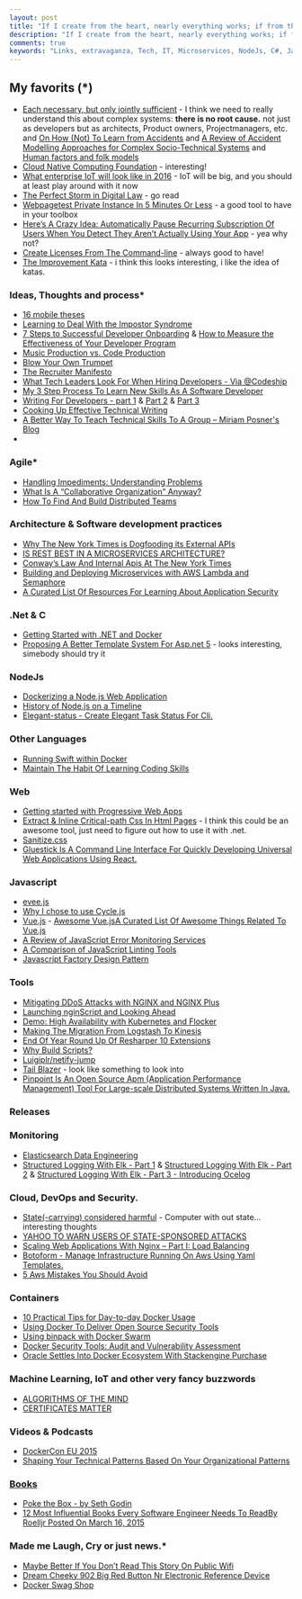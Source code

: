 ```yaml
---
layout: post
title: "If I create from the heart, nearly everything works; if from the head, almost nothing."
description: "If I create from the heart, nearly everything works; if from the head, almost nothing."
comments: true
keywords: "Links, extravaganza, Tech, IT, Microservices, NodeJs, C#, Javascript, Solution architecture"
---
```

##   My favorits (*) ##
  * [Each necessary, but only jointly sufficient](http://www.kitchensoap.com/2012/02/10/each-necessary-but-only-jointly-sufficient/?platform=hootsuite) - I think we need to really understand this about complex systems: **there is no root cause.** not just as developers but as architects, Product owners, Projectmanagers, etc. and [On How (Not) To Learn from
Accidents](http://www.uis.no/getfile.php/Konferanser/Presentasjoner/Ulykkesgransking%202010/EH_AcciLearn_short.pdf) and [A Review of Accident Modelling Approaches
for Complex Socio-Technical Systems](http://crpit.com/confpapers/CRPITV86Qureshi.pdf) and [Human factors and folk models](http://sidneydekker.com/wp-content/uploads/2013/01/Folk-Models.pdf?platform=hootsuite)
  *  [Cloud Native Computing Foundation](https://cncf.io/) - interesting!
  *  [What enterprise IoT will look like in 2016](http://www.cio.com/article/3017403/internet-of-things/welcome-to-the-enterprise-of-things-an-analysis-of-enterprise-iot-in-2016.html#tk.rss_itstrategy) - IoT will be big, and you should at least play around with it now
  *  [The Perfect Storm in Digital Law](http://alistapart.com/article/the-perfect-storm-in-digital-law) - go read
  *  [Webpagetest Private Instance In 5 Minutes Or Less](http://jrvis.com/blog/wpt-private-instance-5-or-less/) - a good tool to have in your toolbox
  *  [Here’s A Crazy Idea: Automatically Pause Recurring Subscription Of Users When You Detect They Aren’t Actually Using Your App](https://levels.io/subscriptions/) - yea why not?
  *  [Create Licenses From The Command-line](https://nishanths.github.io/license/) - always good to have!
  *  [The Improvement Kata](http://www-personal.umich.edu/~mrother/The_Improvement_Kata.html) - i think this looks interesting, i like the idea of katas.

###  Ideas, Thoughts and process* ###
  * [16 mobile theses](http://ben-evans.com/benedictevans/2015/12/15/16-mobile-theses)
  * [Learning to Deal With the Impostor Syndrome](http://mobile.nytimes.com/2015/10/26/your-money/learning-to-deal-with-the-impostor-syndrome.html)
  * [7 Steps to Successful Developer Onboarding](http://www.programmableweb.com/news/7-steps-to-successful-developer-onboarding/analysis/2015/12/21) & [How to Measure the Effectiveness of Your Developer Program](http://www.programmableweb.com/news/how-to-measure-effectiveness-your-developer-program/analysis/2015/12/21)
  * [Music Production vs. Code Production](http://osherove.com/blog/2015/12/21/music-production-vs-code-production.html)
  * [Blow Your Own Trumpet](https://24ways.org/2015/blow-your-own-trumpet/)
  * [The Recruiter Manifesto](https://dzone.com/articles/the-recruiter-manifesto)
  * [What Tech Leaders Look For When Hiring Developers - Via @Codeship](http://blog.codeship.com/what-to-look-for-when-hiring-developers/)
  * [My 3 Step Process To Learn New Skills As A Software Developer](https://dzone.com/articles/my-3-steps-process-to-learn-new-skills-as-a-softwa)
  * [Writing For Developers - part 1](http://radek.io/2015/12/10/writing-for-programmers-1/) & [Part 2](http://radek.io/2015/12/17/writing-for-programmers-2/) & [Part 3](http://radek.io/2015/12/24/writing-for-developers-3/)
  * [Cooking Up Effective Technical Writing](https://24ways.org/2015/cooking-up-effective-technical-writing/)
  * [A Better Way To Teach Technical Skills To A Group – Miriam Posner's Blog](http://miriamposner.com/blog/a-better-way-to-teach-technical-skills-to-a-group/)
  * 

### Agile* ###
 * [Handling Impediments: Understanding Problems](http://www.benlinders.com/2015/handling-impediments-understanding-problems/)
 * [What Is A “Collaborative Organization” Anyway?](https://dzone.com/articles/what-is-a-collaborative-organisation-anyway-mwds-i)
 * [How To Find And Build Distributed Teams](https://dzone.com/articles/how-to-find-build-distributed-teams) 

###  Architecture & Software development practices ###
  * [Why The New York Times is Dogfooding its External APIs](http://thenewstack.io/new-york-times-dogfooding-external-apis/)
  * [IS REST BEST IN A MICROSERVICES ARCHITECTURE?](http://capgemini.github.io/architecture/is-rest-best-microservices/)
  * [Conway’s Law And Internal Apis At The New York Times](http://thenewstack.io/conways-law-internal-apis-new-york-times/)
  * [Building and Deploying Microservices with AWS Lambda and Semaphore](https://semaphoreci.com/community/tutorials/building-and-deploying-microservices-with-aws-lambda-and-semaphore)
  * [A Curated List Of Resources For Learning About Application Security](https://github.com/paragonie/awesome-appsec)
 
###  **.Net & C** ###
  * [Getting Started with .NET and Docker](https://blogs.msdn.microsoft.com/mvpawardprogram/2015/12/15/getting-started-with-net-and-docker/)
  * [Proposing A Better Template System For Asp.net 5](http://www.khalidabuhakmeh.com/proposing-a-better-template-system-for-asp-net-5) - looks interesting, simebody should try it
 
###  NodeJs ###
  * [Dockerizing a Node.js Web Application](https://semaphoreci.com/community/tutorials/dockerizing-a-node-js-web-application)
  * [History of Node.js on a Timeline](https://blog.risingstack.com/history-of-node-js/)
  * [Elegant-status - Create Elegant Task Status For Cli.](https://github.com/inikulin/elegant-status)

###  Other Languages  ###
  * [Running Swift within Docker](https://developer.ibm.com/swift/2015/12/15/running-swift-within-docker/)
  * [Maintain The Habit Of Learning Coding Skills](https://dzone.com/articles/maintain-the-habit-of-learning-coding-skills)

###  Web ###
 * [Getting started with Progressive Web Apps](http://addyosmani.com/blog/getting-started-with-progressive-web-apps/)
 * [Extract & Inline Critical-path Css In Html Pages](https://github.com/addyosmani/critical) - I think this could be an awesome tool, just need to figure out how to use it with .net.
 * [Sanitize.css](https://github.com/10up/sanitize.css)
 * [Gluestick Is A Command Line Interface For Quickly Developing Universal Web Applications Using React.](https://github.com/TrueCar/gluestick)
  
###  Javascript  ###
  * [evee.js](https://github.com/eugene-eeo/evee.js/blob/master/README.md)
  * [Why I chose to use Cycle.js](https://medium.com/@_cmdv_/why-i-chose-to-use-cycle-js-9156173c2752#.8x98zhc5s)
  * [Vue.js](http://vuejs.org/) - [Awesome Vue.jsA Curated List Of Awesome Things Related To Vue.js](https://github.com/vuejs/awesome-vue)
  * [A Review of JavaScript Error Monitoring Services](http://developer.telerik.com/featured/review-javascript-error-monitoring-services/)
  * [A Comparison of JavaScript Linting Tools](http://www.sitepoint.com/comparison-javascript-linting-tools/)
  * [Javascript Factory Design Pattern](http://www.shieldui.com/blogs/javascript-factory-design-pattern)

###  Tools ###
  * [Mitigating DDoS Attacks with NGINX and NGINX Plus](https://www.nginx.com/blog/mitigating-ddos-attacks-with-nginx-and-nginx-plus/)
  * [Launching nginScript and Looking Ahead](https://www.nginx.com/blog/launching-nginscript-and-looking-ahead/)
  * [Demo: High Availability with Kubernetes and Flocker](https://clusterhq.com/2015/12/22/ha-demo-kubernetes-flocker/) 
  * [Making The Migration From Logstash To Kinesis](http://code.hootsuite.com/making-the-migration-from-logstash-to-kinesis/)
  * [End Of Year Round Up Of Resharper 10 Extensions](http://blog.jetbrains.com/dotnet/2015/12/22/end-of-year-round-up-of-resharper-10-extensions/)
  * [Why Build Scripts?](http://blogs.msdn.com/b/cdndevs/archive/2015/12/22/why-build-scripts.aspx)
  * [Luigiplr/netify-jump](https://github.com/luigiplr/netify-jump)
  * [Tail Blazer](https://github.com/RolandPheasant/TailBlazer) - look like something to look into
  * [Pinpoint Is An Open Source Apm (Application Performance Management) Tool For Large-scale Distributed Systems Written In Java.](https://github.com/naver/pinpoint)

###  Releases ###

###  Monitoring  ###
  * [Elasticsearch Data Engineering](http://blog.thehumangeo.com/2015/12/21/elasticsearch-data-engineering/)
  * [Structured Logging With Elk - Part 1](http://engineering.laterooms.com/structured-logging-with-elk-part-1/) & [Structured Logging With Elk - Part 2](http://engineering.laterooms.com/structured-logging-with-elk-part-2/) & [Structured Logging With Elk - Part 3 - Introducing Ocelog](http://engineering.laterooms.com/structured-logging-with-elk-part-3/)
 
###  Cloud, DevOps and Security.  ###
  * [State(-carrying) considered harmful](https://github.com/rootkovska/state_harmful/blob/master/state_harmful.md) - Computer with out state... interesting thoughts
  * [YAHOO TO WARN USERS OF STATE-SPONSORED ATTACKS](https://threatpost.com/yahoo-to-warn-users-of-state-sponsored-attacks/115693/)
  * [Scaling Web Applications With Nginx – Part I: Load Balancing](https://www.nginx.com/blog/scaling-web-applications-nginx-part-load-balancing/)
  * [Botoform - Manage Infrastructure Running On Aws Using Yaml Templates.](https://github.com/russellballestrini/botoform)
  * [5 Aws Mistakes You Should Avoid](https://cloudonaut.io/5-aws-mistakes-you-should-avoid/)


### Containers ###
  * [10 Practical Tips for Day-to-day Docker Usage](https://dzone.com/articles/10-practical-docker-tips-for-day-to-day-docker-usa)
  * [Using Docker To Deliver Open Source Security Tools](http://theagileadmin.com/2015/12/03/security-tooling-delivered-by-docker/)
  * [Using binpack with Docker Swarm](http://container-solutions.com/using-binpack-with-docker-swarm/)
  * [Docker Security Tools: Audit and Vulnerability Assessment](http://blyx.com/2015/12/01/docker-security-tools-audit-and-vulnerability-assessment/)
  * [Oracle Settles Into Docker Ecosystem With Stackengine Purchase](http://thenewstack.io/oracle-settles-docker-ecosystem-stackengine-purchase/)

### Machine Learning, IoT and other very fancy buzzwords ###
  * [ALGORITHMS OF THE MIND](http://adatao.com/blog/featured/2015/algorithms-of-the-mind/?platform=hootsuite)
  * [CERTIFICATES MATTER](http://textslashplain.com/2015/12/21/certificates-matter/)

###  Videos & Podcasts ###
  * [DockerCon EU 2015](https://www.youtube.com/playlist?list=PLkA60AVN3hh87OoVra6MHf2L4UR9xwJkv)
  * [Shaping Your Technical Patterns Based On Your Organizational Patterns](http://eli4d.com/2015/12/23/fullstack-radio-podcast-episode-with-dhh-shaping-your-technical-patterns-based-on-your-organizational-patterns/)
 
###  [Books]()  ###
 * [Poke the Box - by Seth Godin](https://sivers.org/book/PokeTheBox)
 * [12 Most Influential Books Every Software Engineer Needs To ReadBy Roelljr Posted On March 16, 2015](http://jasonroell.com/2015/03/16/12-most-infuential-books-every-software-engineer-needs-to-read/)

###  Made me Laugh, Cry or just news.* ###
 * [Maybe Better If You Don’t Read This Story On Public Wifi](https://medium.com/matter/heres-why-public-wifi-is-a-public-health-hazard-dd5b8dcb55e6)
 * [Dream Cheeky 902 Big Red Button Nr Electronic Reference Device](http://www.amazon.com/Dream-Cheeky-902-Electronic-Reference/dp/B004D18MCK/ref=sr_1_4)
 * [Docker Swag Shop](http://www.cafepress.com/docker)